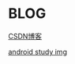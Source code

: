 # BLOG
<a href="http://blog.csdn.net/sinat_36176987"> CSDN博客</a> 

[android study img](../android_img/android.jpg)


